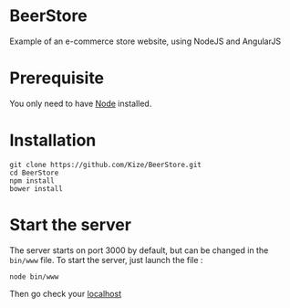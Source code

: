 # BeerStore
Example of an e-commerce store website, using NodeJS and AngularJS

# Prerequisite
You only need to have [Node](https://nodejs.org/en/) installed.

# Installation

    git clone https://github.com/Kize/BeerStore.git
    cd BeerStore
    npm install
    bower install
    
# Start the server
The server starts on port 3000 by default, but can be changed in the `bin/www` file.
To start the server, just launch the file :

    node bin/www

Then go check your [localhost](http://localhost:3000/#/)
